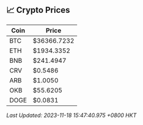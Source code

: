 ## 📈 Crypto Prices

| Coin | Price |
| ---- | ----- |
| BTC | $36366.7232 |
| ETH | $1934.3352 |
| BNB | $241.4947 |
| CRV | $0.5486 |
| ARB | $1.0050 |
| OKB | $55.6205 |
| DOGE | $0.0831 |

_Last Updated: 2023-11-18 15:47:40.975 +0800 HKT_